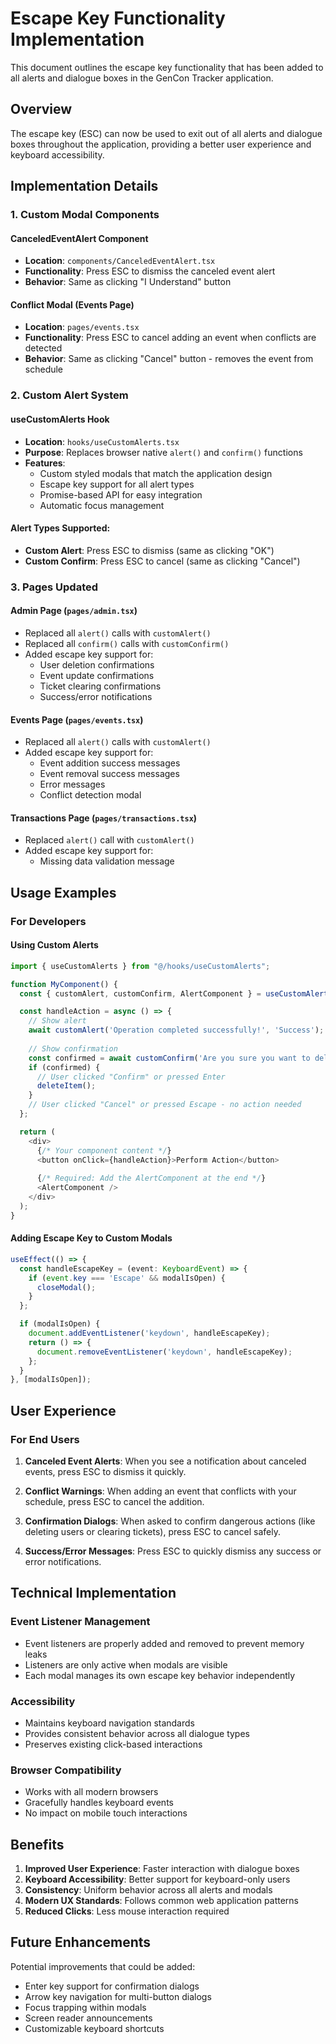 # Escape Key Functionality Implementation

This document outlines the escape key functionality that has been added to all alerts and dialogue boxes in the GenCon Tracker application.

## Overview

The escape key (ESC) can now be used to exit out of all alerts and dialogue boxes throughout the application, providing a better user experience and keyboard accessibility.

## Implementation Details

### 1. Custom Modal Components

#### CanceledEventAlert Component
- **Location**: `components/CanceledEventAlert.tsx`
- **Functionality**: Press ESC to dismiss the canceled event alert
- **Behavior**: Same as clicking "I Understand" button

#### Conflict Modal (Events Page)
- **Location**: `pages/events.tsx`
- **Functionality**: Press ESC to cancel adding an event when conflicts are detected
- **Behavior**: Same as clicking "Cancel" button - removes the event from schedule

### 2. Custom Alert System

#### useCustomAlerts Hook
- **Location**: `hooks/useCustomAlerts.tsx`
- **Purpose**: Replaces browser native `alert()` and `confirm()` functions
- **Features**:
  - Custom styled modals that match the application design
  - Escape key support for all alert types
  - Promise-based API for easy integration
  - Automatic focus management

#### Alert Types Supported:
- **Custom Alert**: Press ESC to dismiss (same as clicking "OK")
- **Custom Confirm**: Press ESC to cancel (same as clicking "Cancel")

### 3. Pages Updated

#### Admin Page (`pages/admin.tsx`)
- Replaced all `alert()` calls with `customAlert()`
- Replaced all `confirm()` calls with `customConfirm()`
- Added escape key support for:
  - User deletion confirmations
  - Event update confirmations
  - Ticket clearing confirmations
  - Success/error notifications

#### Events Page (`pages/events.tsx`)
- Replaced all `alert()` calls with `customAlert()`
- Added escape key support for:
  - Event addition success messages
  - Event removal success messages
  - Error messages
  - Conflict detection modal

#### Transactions Page (`pages/transactions.tsx`)
- Replaced `alert()` call with `customAlert()`
- Added escape key support for:
  - Missing data validation message

## Usage Examples

### For Developers

#### Using Custom Alerts
```typescript
import { useCustomAlerts } from "@/hooks/useCustomAlerts";

function MyComponent() {
  const { customAlert, customConfirm, AlertComponent } = useCustomAlerts();

  const handleAction = async () => {
    // Show alert
    await customAlert('Operation completed successfully!', 'Success');
    
    // Show confirmation
    const confirmed = await customConfirm('Are you sure you want to delete this item?', 'Confirm Delete');
    if (confirmed) {
      // User clicked "Confirm" or pressed Enter
      deleteItem();
    }
    // User clicked "Cancel" or pressed Escape - no action needed
  };

  return (
    <div>
      {/* Your component content */}
      <button onClick={handleAction}>Perform Action</button>
      
      {/* Required: Add the AlertComponent at the end */}
      <AlertComponent />
    </div>
  );
}
```

#### Adding Escape Key to Custom Modals
```typescript
useEffect(() => {
  const handleEscapeKey = (event: KeyboardEvent) => {
    if (event.key === 'Escape' && modalIsOpen) {
      closeModal();
    }
  };

  if (modalIsOpen) {
    document.addEventListener('keydown', handleEscapeKey);
    return () => {
      document.removeEventListener('keydown', handleEscapeKey);
    };
  }
}, [modalIsOpen]);
```

## User Experience

### For End Users

1. **Canceled Event Alerts**: When you see a notification about canceled events, press ESC to dismiss it quickly.

2. **Conflict Warnings**: When adding an event that conflicts with your schedule, press ESC to cancel the addition.

3. **Confirmation Dialogs**: When asked to confirm dangerous actions (like deleting users or clearing tickets), press ESC to cancel safely.

4. **Success/Error Messages**: Press ESC to quickly dismiss any success or error notifications.

## Technical Implementation

### Event Listener Management
- Event listeners are properly added and removed to prevent memory leaks
- Listeners are only active when modals are visible
- Each modal manages its own escape key behavior independently

### Accessibility
- Maintains keyboard navigation standards
- Provides consistent behavior across all dialogue types
- Preserves existing click-based interactions

### Browser Compatibility
- Works with all modern browsers
- Gracefully handles keyboard events
- No impact on mobile touch interactions

## Benefits

1. **Improved User Experience**: Faster interaction with dialogue boxes
2. **Keyboard Accessibility**: Better support for keyboard-only users
3. **Consistency**: Uniform behavior across all alerts and modals
4. **Modern UX Standards**: Follows common web application patterns
5. **Reduced Clicks**: Less mouse interaction required

## Future Enhancements

Potential improvements that could be added:
- Enter key support for confirmation dialogs
- Arrow key navigation for multi-button dialogs
- Focus trapping within modals
- Screen reader announcements
- Customizable keyboard shortcuts
